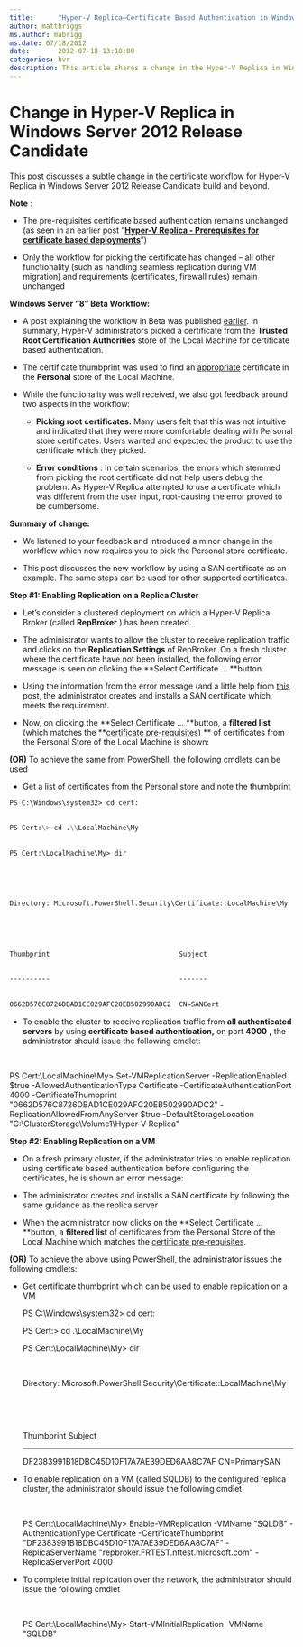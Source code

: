 ```yaml
---
title:      "Hyper-V Replica–Certificate Based Authentication in Windows Server 2012"
author: mattbriggs
ms.author: mabrigg
ms.date: 07/18/2012
date:       2012-07-18 13:18:00
categories: hvr
description: This article shares a change in the Hyper-V Replica in Windows Server 2012 Release Candidate build and beyond.
---
```

# Change in Hyper-V Replica in Windows Server 2012 Release Candidate

This post discusses a subtle change in the certificate workflow for Hyper-V Replica in Windows Server 2012 Release Candidate build and beyond.

**Note** :

  * The pre-requisites certificate based authentication remains unchanged (as seen in an earlier post “[**Hyper-V Replica - Prerequisites for certificate based deployments**](/virtualization/community/team-blog/2012/20120313-hyper-v-replica-prerequisites-for-certificate-based-deployments)”)

  * Only the workflow for picking the certificate has changed – all other functionality (such as handling seamless replication during VM migration) and requirements (certificates, firewall rules) remain unchanged

**Windows Server “8” Beta Workflow:**

  * A post explaining the workflow in Beta was published [earlier](https://blogs.technet.com/b/virtualization/archive/2012/04/23/certificate-based-authentication-and-powershell.aspx). In summary, Hyper-V administrators picked a certificate from the **Trusted Root Certification Authorities** store of the Local Machine for certificate based authentication.

  * The certificate thumbprint was used to find an [appropriate](https://blogs.technet.com/b/virtualization/archive/2012/03/13/hyper-v-replica-certificate-requirements.aspx) certificate in the **Personal** store of the Local Machine.

  * While the functionality was well received, we also got feedback around two aspects in the workflow:
    * **Picking root** **certificates:** Many users felt that this was not intuitive and indicated that they were more comfortable dealing with Personal store certificates. Users wanted and expected the product to use the certificate which they picked.

    * **Error conditions** : In certain scenarios, the errors which stemmed from picking the root certificate did not help users debug the problem. As Hyper-V Replica attempted to use a certificate which was different from the user input, root-causing the error proved to be cumbersome.


**Summary of change:**

  * We listened to your feedback and introduced a minor change in the workflow which now requires you to pick the Personal store certificate.

  * This post discusses the new workflow by using a SAN certificate as an example. The same steps can be used for other supported certificates.


**Step #1: Enabling Replication on a Replica Cluster**

  * Let’s consider a clustered deployment on which a Hyper-V Replica Broker (called **RepBroker** ) has been created.

  * The administrator wants to allow the cluster to receive replication traffic and clicks on the **Replication Settings** of RepBroker. On a fresh cluster where the certificate have not been installed, the following error message is seen on clicking the **Select Certificate … **button.


  * Using the information from the error message (and a little help from [this](https://blogs.technet.com/b/virtualization/archive/2012/07/10/requesting-hyper-v-replica-certificates-from-an-enterprise-ca.aspx) post, the administrator creates and installs a SAN certificate which meets the requirement.

  * Now, on clicking the **Select Certificate … **button, a **filtered list** (which matches the **[certificate pre-requisites](https://blogs.technet.com/b/virtualization/archive/2012/03/13/hyper-v-replica-certificate-requirements.aspx)) ** of certificates from the Personal Store of the Local Machine is shown:


**(OR)** To achieve the same from PowerShell, the following cmdlets can be used

  * Get a list of certificates from the Personal store and note the thumbprint



```markdown
PS C:\Windows\system32> cd cert:
    
    
PS Cert:\> cd .\\LocalMachine\My
    
    
PS Cert:\LocalMachine\My> dir
    
    
     
    
    
Directory: Microsoft.PowerShell.Security\Certificate::LocalMachine\My
    
    
     
    
    
Thumbprint                                Subject
    
    
----------                                -------
    
    
0662D576C8726DBAD1CE029AFC20EB502990ADC2  CN=SANCert
```
* To enable the cluster to receive replication traffic from **all authenticated servers** by using **certificate based authentication,** on port **4000** **,** the administrator should issue the following cmdlet:



    
    
     
    
    
PS Cert:\LocalMachine\My> Set-VMReplicationServer -ReplicationEnabled $true -AllowedAuthenticationType Certificate -CertificateAuthenticationPort 4000 -CertificateThumbprint "0662D576C8726DBAD1CE029AFC20EB502990ADC2" -ReplicationAllowedFromAnyServer $true -DefaultStorageLocation "C:\ClusterStorage\Volume1\Hyper-V Replica"
 

**Step #2: Enabling Replication on a VM**

  * On a fresh primary cluster, if the administrator tries to enable replication using certificate based authentication before configuring the certificates, he is shown an error message:

  * The administrator creates and installs a SAN certificate by following the same guidance as the replica server



  * When the administrator now clicks on the **Select Certificate … **button, a **filtered list** of certificates from the Personal Store of the Local Machine which matches the [certificate pre-requisites](https://blogs.technet.com/b/virtualization/archive/2012/03/13/hyper-v-replica-certificate-requirements.aspx).



**(OR)** To achieve the above using PowerShell, the administrator issues the following cmdlets:

  * Get certificate thumbprint which can be used to enable replication on a VM


    
    
    PS C:\Windows\system32> cd cert:
    
    
    PS Cert:\> cd .\\LocalMachine\My
    
    
    PS Cert:\LocalMachine\My> dir
    
    
     
    
    
    Directory: Microsoft.PowerShell.Security\Certificate::LocalMachine\My
    
    
     
    
    
     
    
    
    Thumbprint                                Subject
    
    
    ----------                                -------
    
    
    DF2383991B18DBC45D10F17A7AE39DED6AA8C7AF  CN=PrimarySAN

  * To enable replication on a VM (called SQLDB) to the configured replica cluster, the administrator should issue the following cmdlet.


    
    
     
    
    
    PS Cert:\LocalMachine\My> Enable-VMReplication -VMName "SQLDB" -AuthenticationType Certificate -CertificateThumbprint "DF2383991B18DBC45D10F17A7AE39DED6AA8C7AF" -ReplicaServerName "repbroker.FRTEST.nttest.microsoft.com" -ReplicaServerPort 4000

  * To complete initial replication over the network, the administrator should issue the following cmdlet


    
    
     
    
    
    PS Cert:\LocalMachine\My> Start-VMInitialReplication -VMName "SQLDB"
